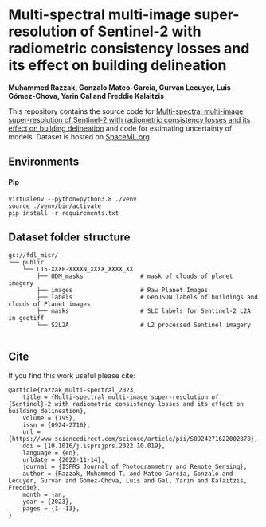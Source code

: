 # Multi-spectral multi-image super-resolution of Sentinel-2 with radiometric consistency losses and its effect on building delineation

**Muhammed Razzak, Gonzalo Mateo-Garcia, Gurvan Lecuyer, Luis Gómez-Chova, Yarin Gal and Freddie Kalaitzis**

This repository contains the source code for [Multi-spectral multi-image super-resolution of Sentinel-2 with radiometric consistency losses and its effect on building delineation](https://doi.org/10.1016/j.isprsjprs.2022.10.019) and code for estimating uncertainty of models. Dataset is hosted on [SpaceML.org](https://spaceml.org/repo/project/61c0a1b9ff8868000dfb79e1).

## Environments

#### Pip

```
virtualenv --python=python3.8 ./venv
source ./venv/bin/activate
pip install -r requirements.txt
```

## Dataset folder structure

```
gs://fdl_misr/
└── public
    └── L15-XXXE-XXXXN_XXXX_XXXX_XX
        ├── UDM_masks                # mask of clouds of planet imagery
        ├── images                   # Raw Planet Images
        ├── labels                   # GeoJSON labels of buildings and clouds of Planet images
        ├── masks                    # SLC labels for Sentinel-2 L2A in geotiff
        └── S2L2A                    # L2 processed Sentinel imagery
        
```

## Cite

If you find this work useful please cite:

```
@article{razzak_multi-spectral_2023,
	title = {Multi-spectral multi-image super-resolution of {Sentinel}-2 with radiometric consistency losses and its effect on building delineation},
	volume = {195},
	issn = {0924-2716},
	url = {https://www.sciencedirect.com/science/article/pii/S0924271622002878},
	doi = {10.1016/j.isprsjprs.2022.10.019},
	language = {en},
	urldate = {2022-11-14},
	journal = {ISPRS Journal of Photogrammetry and Remote Sensing},
	author = {Razzak, Muhammed T. and Mateo-García, Gonzalo and Lecuyer, Gurvan and Gómez-Chova, Luis and Gal, Yarin and Kalaitzis, Freddie},
	month = jan,
	year = {2023},
	pages = {1--13},
}
```
